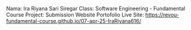 Nama: Ira Riyana Sari Siregar
Class: Software Engineering - Fundamental Course
Project: Submission Website Portofolio
Live Site: https://revou-fundamental-course.github.io/07-apr-25-IraRiyana616/ 
